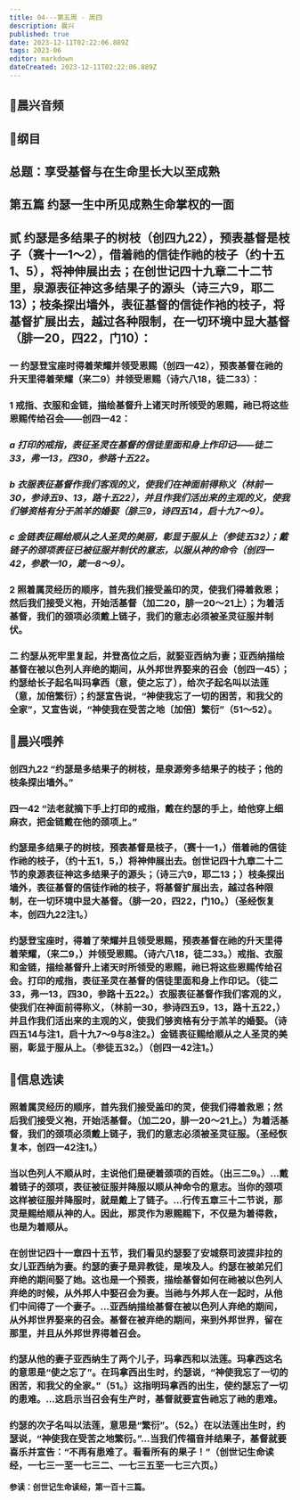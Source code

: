 ```yaml
---
title: 04---第五周 · 周四
description: 晨兴
published: true
date: 2023-12-11T02:22:06.889Z
tags: 2023-06
editor: markdown
dateCreated: 2023-12-11T02:22:06.889Z
---
```


## 🎵晨兴音频

## 📖纲目

## 总题：享受基督与在生命里长大以至成熟

## 第五篇   约瑟一生中所见成熟生命掌权的一面

## 贰   约瑟是多结果子的树枝（创四九22），预表基督是枝子（赛十一1～2），借着祂的信徒作祂的枝子（约十五1、5），将神伸展出去；在创世记四十九章二十二节里，泉源表征神这多结果子的源头（诗三六9，耶二13）；枝条探出墙外，表征基督的信徒作衪的枝子，将基督扩展出去，越过各种限制，在一切环境中显大基督（腓一20，四22，门10）：

### 一   约瑟登宝座时得着荣耀并领受恩赐（创四一42），预表基督在祂的升天里得着荣耀（来二9）并领受恩赐（诗六八18，徒二33）：

### 1   戒指、衣服和金链，描绘基督升上诸天时所领受的恩赐，祂已将这些恩赐传给召会——创四一42：

### *a   打印的戒指，表征圣灵在基督的信徒里面和身上作印记——徒二33，弗一13，四30，参路十五22。*

### *b   衣服表征基督作我们客观的义，使我们在神面前得称义（林前一30，参诗五9、13，路十五22），并且作我们活出来的主观的义，使我们够资格有分于羔羊的婚娶（腓三9，诗四五14，启十九7～9）。*

### *c   金链表征赐给顺从之人圣灵的美丽，彰显于服从上（参徒五32）；戴链子的颈项表征已被征服并制伏的意志，以服从神的命令（创四一42，参歌一10，箴一8～9）。*

### 2   照着属灵经历的顺序，首先我们接受盖印的灵，使我们得着救恩；然后我们接受义袍，开始活基督（加二20，腓一20～21上）；为着活基督，我们的颈项必须戴上链子，我们的意志必须被圣灵征服并制伏。

### 二   约瑟从死牢里复起，并登高位之后，就娶亚西纳为妻；亚西纳描绘基督在被以色列人弃绝的期间，从外邦世界娶来的召会（创四一45）；约瑟给长子起名叫玛拿西（意，使之忘了），给次子起名叫以法莲（意，加倍繁衍）；约瑟宣告说，“神使我忘了一切的困苦，和我父的全家”，又宣告说，“神使我在受苦之地〔加倍〕繁衍”（51～52）。

## 📖晨兴喂养

### 创四九22   “约瑟是多结果子的树枝，是泉源旁多结果子的枝子；他的枝条探出墙外。”

### 四一42   “法老就摘下手上打印的戒指，戴在约瑟的手上，给他穿上细麻衣，把金链戴在他的颈项上。”

### 约瑟是多结果子的树枝，预表基督是枝子，（赛十一1，）借着祂的信徒作祂的枝子，（约十五1，5，）将神伸展出去。创世记四十九章二十二节的泉源表征神这多结果子的源头；（诗三六9，耶二13；）枝条探出墙外，表征基督的信徒作祂的枝子，将基督扩展出去，越过各种限制，在一切环境中显大基督。（腓一20，四22，门10。）（圣经恢复本，创四九22注1。）

### 约瑟登宝座时，得着了荣耀并且领受恩赐，预表基督在祂的升天里得着荣耀，（来二9，）并领受恩赐。（诗六八18，徒二33。）戒指、衣服和金链，描绘基督升上诸天时所领受的恩赐，祂已将这些恩赐传给召会。打印的戒指，表征圣灵在基督的信徒里面和身上作印记。（徒二33，弗一13，四30，参路十五22。）衣服表征基督作我们客观的义，使我们在神面前得称义，（林前一30，参诗四五9，13，路十五22，）并且作我们活出来的主观的义，使我们够资格有分于羔羊的婚娶。（诗四五14与注1，启十九7～9与8注2。）金链表征赐给顺从之人圣灵的美丽，彰显于服从上。（参徒五32。）（创四一42注1。）

## 📖信息选读

### 照着属灵经历的顺序，首先我们接受盖印的灵，使我们得着救恩；然后我们接受义袍，开始活基督。（加二20，腓一20～21上。）为着活基督，我们的颈项必须戴上链子，我们的意志必须被圣灵征服。（圣经恢复本，创四一42注1。）

### 当以色列人不顺从时，主说他们是硬着颈项的百姓。（出三二9。）…戴着链子的颈项，表征被征服并降服以顺从神命令的意志。当你的颈项这样被征服并降服时，就是戴上了链子。…行传五章三十二节说，那灵是赐给顺从神的人。因此，那灵作为恩赐赐下，不仅是为着得救，也是为着顺从。

### 在创世记四十一章四十五节，我们看见约瑟娶了安城祭司波提非拉的女儿亚西纳为妻。约瑟的妻子是异教徒，是埃及人。约瑟在被弟兄们弃绝的期间娶了她。这也是一个预表，描绘基督如何在祂被以色列人弃绝的时候，从外邦人中娶召会为妻。当祂与外邦人在一起时，从他们中间得了一个妻子。…亚西纳描绘基督在被以色列人弃绝的期间，从外邦世界娶来的召会。基督在被弃绝的期间，来到外邦世界，留在那里，并且从外邦世界得着召会。

### 约瑟从他的妻子亚西纳生了两个儿子，玛拿西和以法莲。玛拿西这名的意思是“使之忘了”。在玛拿西出生时，约瑟说，“神使我忘了一切的困苦，和我父的全家。”（51。）这指明玛拿西的出生，使约瑟忘了一切的患难。…这启示当召会有生产时，基督就要宣告祂忘了祂的患难。

### 约瑟的次子名叫以法莲，意思是“繁衍”。（52。）在以法莲出生时，约瑟说，“神使我在受苦之地繁衍。”…当我们传福音并结果子，基督就要喜乐并宣告：“不再有患难了。看看所有的果子！”（创世记生命读经，一七三一至一七三二、一七三五至一七三六页。）

**参读：创世记生命读经，第一百十三篇。**
<!-- Google tag (gtag.js) -->
<script async src="https://www.googletagmanager.com/gtag/js?id=G-1P8709Z16T"></script>
<script>
  window.dataLayer = window.dataLayer || [];
  function gtag(){dataLayer.push(arguments);}
  gtag('js', new Date());

  gtag('config', 'G-1P8709Z16T');
</script>